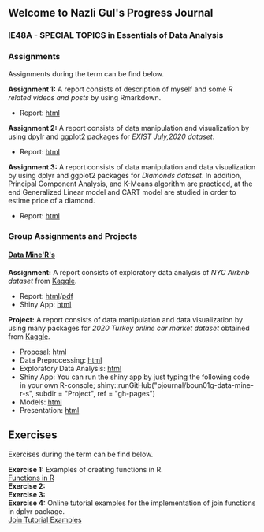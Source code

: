 ## Welcome to Nazli Gul's Progress Journal
### IE48A - SPECIAL TOPICS in Essentials of Data Analysis


### Assignments
Assignments during the term can be find below.<br>

**Assignment 1:**  A report consists of description of myself and some *R related videos and posts* by using Rmarkdown. 

- Report: [html](https://pjournal.github.io/boun01-NazliGul/Assignment-1-RmarkdownFile_.html)<br>

**Assignment 2:** A report consists of data manipulation and visualization by using dpylr and ggplot2 packages for *EXIST July,2020 dataset*.

- Report: [html](https://pjournal.github.io/boun01-NazliGul/Assignment-2-July-Report.html)

**Assignment 3:** A report consists of data manipulation and data visualization by using dplyr and ggplot2 packages for *Diamonds dataset*. In addition, Principal Component Analysis, and K-Means algorithm are practiced, at the end Generalized Linear model and CART model are studied in order to estime price of a diamond.

- Report: [html](https://pjournal.github.io/boun01-NazliGul/Assignment-Diamonds2.html)<br>

### **Group Assignments and Projects**
#### [Data Mine'R's](https://pjournal.github.io/boun01g-data-mine-r-s/)

**Assignment:** A report consists of exploratory data analysis of *NYC Airbnb dataset* from [Kaggle](https://www.kaggle.com/dgomonov/new-york-city-airbnb-open-data).

- Report: [html](https://pjournal.github.io/boun01g-data-mine-r-s/Assignment/Airbnb.html)/[pdf](https://pjournal.github.io/boun01g-data-mine-r-s/Assignment/Airbnb.pdf)
- Shiny App: [html](https://pjournal.github.io/boun01g-data-mine-r-s/Assignment/Airbnb_Shiny.html)

**Project:** A report consists of data manipulation and data visualization by using many packages for *2020 Turkey online car market dataset* obtained from [Kaggle](https://www.kaggle.com/alpertemel/turkey-car-market-2020).

- Proposal: [html](https://pjournal.github.io/boun01g-data-mine-r-s/Project/Proposal.html)
- Data Preprocessing: [html](https://pjournal.github.io/boun01g-data-mine-r-s/Project/Preprocessing.html)
- Exploratory Data Analysis: [html](https://pjournal.github.io/boun01g-data-mine-r-s/Project/ExploratoryDataAnalysis.html)
- Shiny App: You can run the shiny app by just typing the following code in your own R-console; shiny::runGitHub("pjournal/boun01g-data-mine-r-s", subdir = "Project", ref = "gh-pages")
- Models: [html](https://pjournal.github.io/boun01g-data-mine-r-s/Project/Model.html)
- Presentation: [html](https://pjournal.github.io/boun01g-data-mine-r-s/Project/Presentation.html#1)

## Exercises
Exercises during the term can be find below.<br>

**Exercise 1:** Examples of creating functions in R.<br> 
[Functions in R](https://pjournal.github.io/boun01-NazliGul/Exercise-1.html)<br>
**Exercise 2:** <br>
**Exercise 3:** <br>
**Exercise 4:** Online tutorial examples for the implementation of join functions in dplyr package.<br> 
[Join Tutorial Examples](https://pjournal.github.io/boun01-NazliGul/Exercise-3.html)<br>



